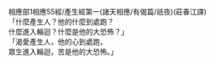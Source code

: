 相應部1相應55經/產生經第一(諸天相應/有偈篇/祇夜)(莊春江譯)  
「什麼產生人？他的什麼到處跑？  
什麼進入輪迴？什麼是他的大恐怖？」  
「渴愛產生人，他的心到處跑，  
眾生進入輪迴，苦是他的大恐怖。」  
  
  
